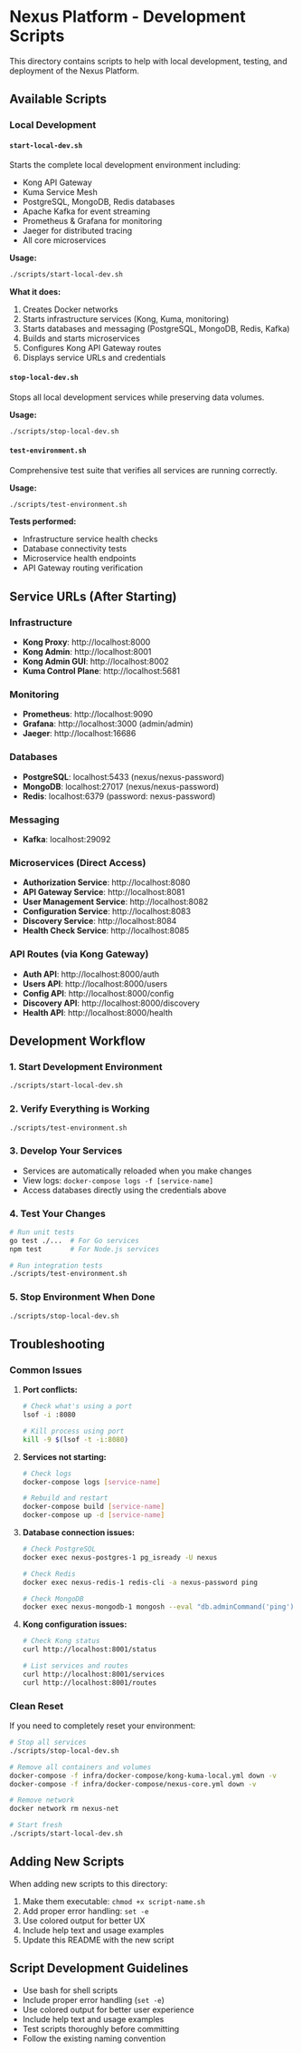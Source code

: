 # Nexus Platform - Development Scripts

This directory contains scripts to help with local development, testing, and deployment of the Nexus Platform.

## Available Scripts

### Local Development

#### `start-local-dev.sh`
Starts the complete local development environment including:
- Kong API Gateway
- Kuma Service Mesh
- PostgreSQL, MongoDB, Redis databases
- Apache Kafka for event streaming
- Prometheus & Grafana for monitoring
- Jaeger for distributed tracing
- All core microservices

**Usage:**
```bash
./scripts/start-local-dev.sh
```

**What it does:**
1. Creates Docker networks
2. Starts infrastructure services (Kong, Kuma, monitoring)
3. Starts databases and messaging (PostgreSQL, MongoDB, Redis, Kafka)
4. Builds and starts microservices
5. Configures Kong API Gateway routes
6. Displays service URLs and credentials

#### `stop-local-dev.sh`
Stops all local development services while preserving data volumes.

**Usage:**
```bash
./scripts/stop-local-dev.sh
```

#### `test-environment.sh`
Comprehensive test suite that verifies all services are running correctly.

**Usage:**
```bash
./scripts/test-environment.sh
```

**Tests performed:**
- Infrastructure service health checks
- Database connectivity tests
- Microservice health endpoints
- API Gateway routing verification

## Service URLs (After Starting)

### Infrastructure
- **Kong Proxy**: http://localhost:8000
- **Kong Admin**: http://localhost:8001
- **Kong Admin GUI**: http://localhost:8002
- **Kuma Control Plane**: http://localhost:5681

### Monitoring
- **Prometheus**: http://localhost:9090
- **Grafana**: http://localhost:3000 (admin/admin)
- **Jaeger**: http://localhost:16686

### Databases
- **PostgreSQL**: localhost:5433 (nexus/nexus-password)
- **MongoDB**: localhost:27017 (nexus/nexus-password)
- **Redis**: localhost:6379 (password: nexus-password)

### Messaging
- **Kafka**: localhost:29092

### Microservices (Direct Access)
- **Authorization Service**: http://localhost:8080
- **API Gateway Service**: http://localhost:8081
- **User Management Service**: http://localhost:8082
- **Configuration Service**: http://localhost:8083
- **Discovery Service**: http://localhost:8084
- **Health Check Service**: http://localhost:8085

### API Routes (via Kong Gateway)
- **Auth API**: http://localhost:8000/auth
- **Users API**: http://localhost:8000/users
- **Config API**: http://localhost:8000/config
- **Discovery API**: http://localhost:8000/discovery
- **Health API**: http://localhost:8000/health

## Development Workflow

### 1. Start Development Environment
```bash
./scripts/start-local-dev.sh
```

### 2. Verify Everything is Working
```bash
./scripts/test-environment.sh
```

### 3. Develop Your Services
- Services are automatically reloaded when you make changes
- View logs: `docker-compose logs -f [service-name]`
- Access databases directly using the credentials above

### 4. Test Your Changes
```bash
# Run unit tests
go test ./...  # For Go services
npm test       # For Node.js services

# Run integration tests
./scripts/test-environment.sh
```

### 5. Stop Environment When Done
```bash
./scripts/stop-local-dev.sh
```

## Troubleshooting

### Common Issues

1. **Port conflicts:**
   ```bash
   # Check what's using a port
   lsof -i :8080
   
   # Kill process using port
   kill -9 $(lsof -t -i:8080)
   ```

2. **Services not starting:**
   ```bash
   # Check logs
   docker-compose logs [service-name]
   
   # Rebuild and restart
   docker-compose build [service-name]
   docker-compose up -d [service-name]
   ```

3. **Database connection issues:**
   ```bash
   # Check PostgreSQL
   docker exec nexus-postgres-1 pg_isready -U nexus
   
   # Check Redis
   docker exec nexus-redis-1 redis-cli -a nexus-password ping
   
   # Check MongoDB
   docker exec nexus-mongodb-1 mongosh --eval "db.adminCommand('ping')"
   ```

4. **Kong configuration issues:**
   ```bash
   # Check Kong status
   curl http://localhost:8001/status
   
   # List services and routes
   curl http://localhost:8001/services
   curl http://localhost:8001/routes
   ```

### Clean Reset

If you need to completely reset your environment:

```bash
# Stop all services
./scripts/stop-local-dev.sh

# Remove all containers and volumes
docker-compose -f infra/docker-compose/kong-kuma-local.yml down -v
docker-compose -f infra/docker-compose/nexus-core.yml down -v

# Remove network
docker network rm nexus-net

# Start fresh
./scripts/start-local-dev.sh
```

## Adding New Scripts

When adding new scripts to this directory:

1. Make them executable: `chmod +x script-name.sh`
2. Add proper error handling: `set -e`
3. Use colored output for better UX
4. Include help text and usage examples
5. Update this README with the new script

## Script Development Guidelines

- Use bash for shell scripts
- Include proper error handling (`set -e`)
- Use colored output for better user experience
- Include help text and usage examples
- Test scripts thoroughly before committing
- Follow the existing naming convention
